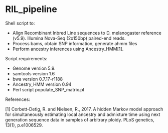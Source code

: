 # RIL_pipeline

Shell script to: 
 - Align Recombinant Inbred Line sequences to D. melanogaster reference (v5.9). Illumina Nova-Seq (2x150bp) paired-end reads.
 - Process bams, obtain SNP information, generate ahmm files
 - Perform ancestry inferences using Ancestry_HMM[1].

Script requirements:
 - Genome version 5.9.
 - samtools version 1.6
 - bwa version 0.7.17-r1188
 - Ancestry_HMM version 0.94
 - Perl script populate_SNP_matrix.pl

References:

[1] Corbett-Detig, R. and Nielsen, R., 2017. A hidden Markov model approach for simultaneously estimating
local ancestry and admixture time using next generation sequence data in samples of arbitrary
ploidy. PLoS genetics, 13(1), p.e1006529.
